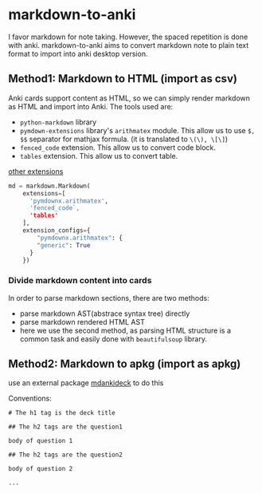 # markdown-to-anki

I favor markdown for note taking. However, the spaced repetition is done with anki. markdown-to-anki aims to convert markdown note to plain text format to import into anki desktop version.

## Method1: Markdown to HTML (import as csv)

Anki cards support content as HTML, so we can simply render markdown as HTML and import into Anki.
The tools used are:

- `python-markdown` library
- `pymdown-extensions` library's `arithmatex` module. This allow us to use `$, $$` separator for mathjax formula. (it is translated to `\(\), \[\]`)
- `fenced_code` extension. This allow us to convert code block.
- `tables` extension. This allow us to convert table.

[other extensions](https://python-markdown.github.io/extensions/)

```python
md = markdown.Markdown(
    extensions=[
      'pymdownx.arithmatex',
      'fenced_code`,
      'tables'
    ],
    extension_configs={
        "pymdownx.arithmatex": {
        "generic": True
      }
    })
```

### Divide markdown content into cards

In order to parse markdown sections, there are two methods:

- parse markdown AST(abstrace syntax tree) directly
- parse markdown rendered HTML AST
- here we use the second method, as parsing HTML structure is a common task and easily done with `beautifulsoup` library.


## Method2: Markdown to apkg (import as apkg) 

use an external package [mdankideck](https://github.com/lukesmurray/markdown-anki-decks/tree/master) to do this 

Conventions:

```
# The h1 tag is the deck title

## The h2 tags are the question1

body of question 1

## The h2 tags are the question2

body of question 2

...
```

